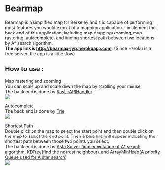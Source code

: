 # Bearmap
  Bearmap is a simplified map for Berkeley and it is capable of performing most features you would expect of a mapping 
application. 
  I implement the back end of this application, including map dragging/zooming, map rastering, autocomplete, and finding
shortest path between two locations by A* search algorithm.
<br>
__The app link is <a href="http://bearmap-jyp.herokuapp.com">http://bearmap-jyp.herokuapp.com</a>__. (Since Heroku is a free server, the app is a little slow)
## How to use : 

Map rastering and zooming <br>
You can scale up and scale down the map by scrolling your mouse <br>
The back end is done by <a href="https://github.com/jiangdada1221/Bearmap/blob/master/bearmaps/proj2c/server/handler/APIRouteHandler.java">RasterAPIHandler</a>
<br>
<img src="https://media.giphy.com/media/gdNtnEYJpli6GJ3kXM/giphy.gif" >

Autocomplete <br>
The back end is done by <a href="https://github.com/jiangdada1221/Bearmap/blob/master/bearmaps/proj2c/utils/Trie.java">Trie</a> <br>
<img src="https://media.giphy.com/media/mF49G0H2YzxoDUl4n6/giphy.gif" >

Shortest Path <br>
Double click on the map to select the start point and then double click on the map to select the end point. Then a blue line will appear indicating the shortest path between those two points you select.<br>
The back end is done by <a href="https://github.com/jiangdada1221/Bearmap/blob/master/bearmaps/hw4/AStarSolver.java">AstarSolver (implementation of A* search algorithm</a>, <a href="https://github.com/jiangdada1221/Bearmap/blob/master/bearmaps/proj2ab/KDTree.java">KDTree(find the nearest neighbour)</a>, and <a href="https://github.com/jiangdada1221/Bearmap/blob/master/bearmaps/proj2ab/ArrayHeapMinPQ.java">ArrayMinHeap(A priority Queue used for A star search)</a>
<br>
<img src="https://media.giphy.com/media/J5YeArVoe51PTftMtE/giphy.gif" >
<br>


